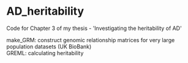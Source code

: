 # AD_heritability

Code for Chapter 3 of my thesis - 'Investigating the heritability of AD'

make_GRM: construct genomic relationship matrices for very large population datasets (UK BioBank)  
GREML: calculating heritability
